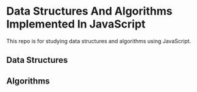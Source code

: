 # Data Structures And Algorithms Implemented In JavaScript

This repo is for studying data structures and algorithms using JavaScript.

## Data Structures

## Algorithms
